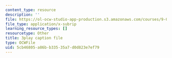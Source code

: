 ```yaml
---
content_type: resource
description: ''
file: https://ol-ocw-studio-app-production.s3.amazonaws.com/courses/9-00sc-introduction-to-psychology-fall-2011/5cb46805a86bb33535a7d0d823e7ef79_76O3rulk844.srt
file_type: application/x-subrip
learning_resource_types: []
resourcetype: Other
title: 3play caption file
type: OCWFile
uid: 5cb46805-a86b-b335-35a7-d0d823e7ef79
---
```

